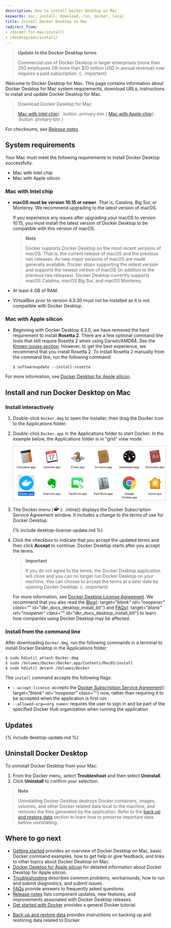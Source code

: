 ```yaml
---
description: How to install Docker Desktop on Mac
keywords: mac, install, download, run, docker, local
title: Install Docker Desktop on Mac
redirect_from:
- /docker-for-mac/install/
- /desktop/mac/install/
---
```


> **Update to the Docker Desktop terms**
>
> Commercial use of Docker Desktop in larger enterprises (more than 250
> employees OR more than $10 million USD in annual revenue) now requires a paid
> subscription.
{: .important}

Welcome to Docker Desktop for Mac. This page contains information about Docker Desktop for Mac system requirements, download URLs, instructions to install and update Docker Desktop for Mac.

> Download Docker Desktop for Mac
>
> [Mac with Intel chip](https://desktop.docker.com/mac/main/amd64/Docker.dmg?utm_source=docker&utm_medium=webreferral&utm_campaign=docs-driven-download-mac-amd64){: .button .primary-btn }
> [Mac with Apple chip](https://desktop.docker.com/mac/main/arm64/Docker.dmg?utm_source=docker&utm_medium=webreferral&utm_campaign=docs-driven-download-mac-arm64){: .button .primary-btn }

*For checksums, see [Release notes](../release-notes.md)*

## System requirements

Your Mac must meet the following requirements to install Docker Desktop successfully.

<ul class="nav nav-tabs">
<li class="active"><a data-toggle="tab" data-target="#mac-intel">Mac with Intel chip</a></li>
<li><a data-toggle="tab" data-target="#mac-apple-silicon">Mac with Apple silicon</a></li>
</ul>
<div class="tab-content">
<div id="mac-intel" class="tab-pane fade in active" markdown="1">

### Mac with Intel chip

- **macOS must be version 10.15 or newer**. That is, Catalina, Big Sur, or Monterey. We recommend upgrading to the latest version of macOS.

  If you experience any issues after upgrading your macOS to version 10.15, you must install the latest version of Docker Desktop to be compatible with this version of macOS.

  > **Note**
  >
  > Docker supports Docker Desktop on the most recent versions of macOS. That is, the current release of macOS and the previous two releases. As new major versions of macOS are made generally available, Docker stops supporting the oldest version and supports the newest version of macOS (in addition to the previous two releases). Docker Desktop currently supports macOS Catalina, macOS Big Sur, and macOS Monterey.

- At least 4 GB of RAM.

- VirtualBox prior to version 4.3.30 must not be installed as it is not compatible with Docker Desktop.

</div>
<div id="mac-apple-silicon" class="tab-pane fade" markdown="1">

### Mac with Apple silicon

- Beginning with Docker Desktop 4.3.0, we have removed the hard requirement to install **Rosetta 2**. There are a few optional command line tools that still require Rosetta 2 when using Darwin/AMD64. See the [Known issues section](../mac/apple-silicon.md#known-issues). However, to get the best experience, we recommend that you install Rosetta 2. To install Rosetta 2 manually from the command line, run the following command:

  ```console
  $ softwareupdate --install-rosetta
  ```

 For more information, see [Docker Desktop for Apple silicon](../mac/apple-silicon.md).

</div>
</div>

## Install and run Docker Desktop on Mac

### Install interactively

1. Double-click `Docker.dmg` to open the installer, then drag the Docker icon to
    the Applications folder.


2. Double-click `Docker.app` in the Applications folder to start Docker. In the example below, the Applications folder is in "grid" view mode.

    ![Docker app in Hockeyapp](images/docker-app-in-appss.png)

3. The Docker menu (![whale menu](images/whale-x.png){: .inline}) displays the Docker Subscription Service Agreement window. It includes a change to the terms of use for Docker Desktop.

    {% include desktop-license-update.md %}

4. Click the checkbox to indicate that you accept the updated terms and then click **Accept** to continue. Docker Desktop starts after you accept the terms.

    > **Important**
    >
    > If you do not agree to the terms, the Docker Desktop application will close and  you can no longer run Docker Desktop on your machine. You can choose to accept the terms at a later date by opening Docker Desktop.
    {: .important}

    For more information, see [Docker Desktop License Agreement](../../subscription/index.md#docker-desktop-license-agreement). We recommend that you also read the [Blog](https://www.docker.com/blog/updating-product-subscriptions/){: target="_blank" rel="noopener" class="_" id="dkr_docs_desktop_install_btl"} and [FAQs](https://www.docker.com/pricing/faq){: target="_blank" rel="noopener" class="_" id="dkr_docs_desktop_install_btl"} to learn how companies using Docker Desktop may be affected.

### Install from the command line

After downloading `Docker.dmg`, run the following commands in a terminal to install Docker Desktop in the Applications folder:

```console
$ sudo hdiutil attach Docker.dmg
$ sudo /Volumes/Docker/Docker.app/Contents/MacOS/install
$ sudo hdiutil detach /Volumes/Docker
```

The `install` command accepts the following flags:
- `--accept-license`: accepts the [Docker Subscription Service Agreement](https://www.docker.com/legal/docker-subscription-service-agreement){: target="_blank" rel="noopener" class="_"} now, rather than requiring it to be accepted when the application is first run
- `--allowed-org=<org name>`: requires the user to sign in and be part of the specified Docker Hub organization when running the application

## Updates

{% include desktop-update.md %}

## Uninstall Docker Desktop

To uninstall Docker Desktop from your Mac:

1. From the Docker menu, select **Troubleshoot** and then select **Uninstall**.
2. Click **Uninstall** to confirm your selection.

> **Note**
>
> Uninstalling Docker Desktop destroys Docker containers, images, volumes, and
> other Docker related data local to the machine, and removes the files generated
> by the application. Refer to the [back up and restore data](../backup-and-restore.md)
> section to learn how to preserve important data before uninstalling.

## Where to go next

- [Getting started](../mac/index.md) provides an overview of Docker Desktop on Mac, basic Docker command examples, how to get help or give feedback, and links to other topics about Docker Desktop on Mac.
- [Docker Desktop for Apple silicon](../mac/apple-silicon.md) for detailed information about Docker Desktop for Apple silicon.
- [Troubleshooting](../mac/troubleshoot.md) describes common problems, workarounds, how
  to run and submit diagnostics, and submit issues.
- [FAQs](../faqs/general.md) provide answers to frequently asked questions.
- [Release notes](../release-notes.md) lists component updates, new features, and improvements associated with Docker Desktop releases.
- [Get started with Docker](../../get-started/index.md) provides a general Docker tutorial.
* [Back up and restore data](../backup-and-restore.md) provides instructions
  on backing up and restoring data related to Docker.
